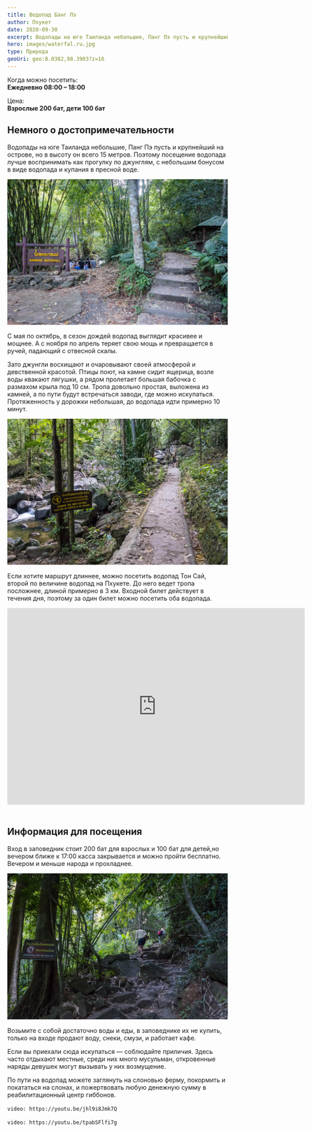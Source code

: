 ```yaml
---
title: Водопад Банг Пэ
author: Пхукет
date: 2020-09-30
excerpt: Водопады на юге Таиланда небольшие, Панг Пэ пусть и крупнейший на острове, но в высоту он всего 15 метров. 
hero: images/waterfal.ru.jpg
type: Природа
geoUri: geo:8.0382,98.3903?z=16
---
```

Когда можно посетить:  
**Ежедневно 08:00 – 18:00**

Цена:  
**Взрослые 200 бат, дети 100 бат**

## Немного о достопримечательности
Водопады на юге Таиланда небольшие, Панг Пэ пусть и крупнейший на острове, но в высоту он всего 15 метров. Поэтому посещение водопада лучше воспринимать как прогулку по джунглям, с небольшим бонусом в виде водопада и купания в пресной воде.

![Водопад Банг Пэ Bang Pe waterfall](images/life-trip.ru1.jpg "Источник life-trip.ru")

С мая по октябрь, в сезон дождей водопад выглядит красивее и мощнее. А с ноября по апрель теряет свою мощь и превращается в ручей, падающий с отвесной скалы.

Зато джунгли восхищают и очаровывают своей атмосферой и девственной красотой. Птицы поют, на камне сидит ящерица, возле воды квакают лягушки, а рядом пролетает большая бабочка с размахом крыла под 10 см. Тропа довольно простая, выложена из камней, а по пути будут встречаться заводи, где можно искупаться. Протяженность у дорожки небольшая, до водопада идти примерно 10 минут.

![Водопад Банг Пэ Bang Pe waterfall](images/life-trip.ru2.jpg "Источник life-trip.ru")

Если хотите маршрут длиннее, можно посетить водопад Тон Сай, второй по величине водопад на Пхукете. До него ведет тропа посложнее, длиной примерно в 3 км. Входной билет действует в течения дня, поэтому за один билет можно посетить оба водопада.

<iframe src="https://www.google.com/maps/embed?pb=!4v1607153668179!6m8!1m7!1sCAoSLEFGMVFpcE9maUxoUEI4elZ6TVYzMXJmQS1UQVJWRW5nYzZqUDViTjJRWUpn!2m2!1d8.0384498!2d98.3902935!3f256.89813717302906!4f-13.736638670813306!5f0.4000000000000002" width="680" height="450" frameborder="0" style="border:0;" allowfullscreen="" aria-hidden="false" tabindex="0"></iframe>
<br></br>

 
## Информация для посещения
Вход в заповедник стоит 200 бат для взрослых и 100 бат для детей,но вечером ближе к 17:00 касса закрывается и можно пройти бесплатно. Вечером и меньше народа и прохладнее.

![Водопад Банг Пэ Bang Pe waterfall](images/life-trip.ru.jpg "Источник life-trip.ru")

Возьмите с собой достаточно воды и еды, в заповеднике их не купить, только на входе продают воду, снеки, смузи, и работает кафе.

Если вы приехали сюда искупаться — соблюдайте приличия. Здесь часто отдыхают местные, среди них много мусульман, откровенные наряды девушек могут вызывать у них возмущение.

По пути на водопад можете заглянуть на слоновью ферму, покормить и покататься на слонах, и пожертвовать любую денежную сумму в реабилитационный центр гиббонов.

 
`video: https://youtu.be/jhl9i8Jmk7Q`

`video: https://youtu.be/tpabSFlfi7g`